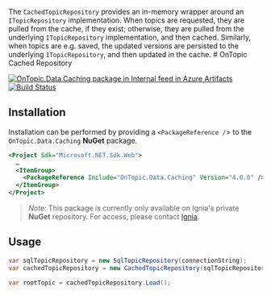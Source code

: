 The `CachedTopicRepository` provides an in-memory wrapper around an `ITopicRepository` implementation. When topics are requested, they are pulled from the cache, if they exist; otherwise, they are pulled from the underlying `ITopicRepository` implementation, and then cached. Similarly, when topics are e.g. saved, the updated versions are persisted to the underlying `ITopicRepository`, and then updated in the cache.
﻿# OnTopic Cached Repository

[![OnTopic.Data.Caching package in Internal feed in Azure Artifacts](https://igniasoftware.feeds.visualstudio.com/_apis/public/Packaging/Feeds/46d5f49c-5e1e-47bb-8b14-43be6c719ba8/Packages/3dfb3a0a-c049-407d-959e-546f714dcd0f/Badge)](https://igniasoftware.visualstudio.com/OnTopic/_packaging?_a=package&feed=46d5f49c-5e1e-47bb-8b14-43be6c719ba8&package=3dfb3a0a-c049-407d-959e-546f714dcd0f&preferRelease=true)
[![Build Status](https://igniasoftware.visualstudio.com/OnTopic/_apis/build/status/OnTopic-CI-V3?branchName=master)](https://igniasoftware.visualstudio.com/OnTopic/_build/latest?definitionId=7&branchName=master)

## Installation
Installation can be performed by providing a `<PackageReference /`> to the `OnTopic.Data.Caching` **NuGet** package.
```xml
<Project Sdk="Microsoft.NET.Sdk.Web">
  …
  <ItemGroup>
    <PackageReference Include="OnTopic.Data.Caching" Version="4.0.0" />
  </ItemGroup>
</Project>
```

> *Note:* This package is currently only available on Ignia's private **NuGet** repository. For access, please contact [Ignia](http://www.ignia.com/).

## Usage
```c#
var sqlTopicRepository = new SqlTopicRepository(connectionString);
var cachedTopicRepository = new CachedTopicRepository(sqlTopicRepository);

var rootTopic = cachedTopicRepository.Load();
```
